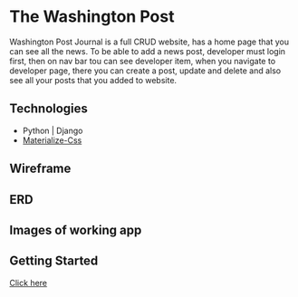 # The Washington Post

Washington Post Journal is a full CRUD website, has a home page that you can see all the news. To be able to add a news post, developer must login first, then on nav bar tou can see developer item, when you navigate to developer page, there you can create a post, update and delete and also see all your posts that you added to website.

## Technologies
- Python | Django
- [Materialize-Css](https://materializecss.com)

## Wireframe


## ERD


## Images of working app



## Getting Started
[Click here](https://django-washington-post.herokuapp.com/)





